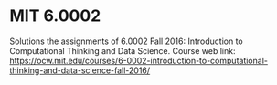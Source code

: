 # MIT 6.0002
Solutions the assignments of 6.0002 Fall 2016: Introduction to Computational Thinking and Data Science.
Course web link: https://ocw.mit.edu/courses/6-0002-introduction-to-computational-thinking-and-data-science-fall-2016/ 

